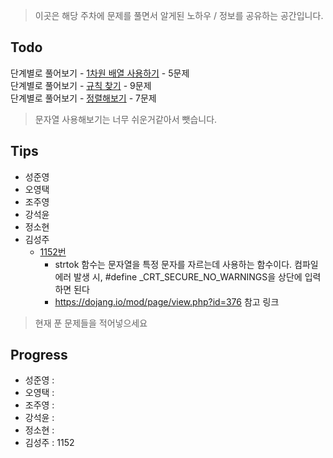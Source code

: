 > 이곳은 해당 주차에 문제를 풀면서 알게된 노하우 / 정보를 공유하는 공간입니다.
 
 ## Todo
 
 단계별로 풀어보기 - [1차원 배열 사용하기](https://www.acmicpc.net/step/6) - 5문제  
 단계별로 풀어보기 - [규칙 찾기](https://www.acmicpc.net/step/8) - 9문제  
 단계별로 풀어보기 - [정렬해보기](https://www.acmicpc.net/step/9) - 7문제  
 
 > 문자열 사용해보기는 너무 쉬운거같아서 뺏습니다.
 
 ## Tips
 
 - 성준영
 - 오영택 
 - 조주영
 - 강석윤
 - 정소현
 - 김성주
    - [1152번](https://github.com/sungjunyoung/algorithm-study/blob/master/week_2/1152_tjdwn9410.cpp)
        - strtok 함수는 문자열을 특정 문자를 자르는데 사용하는 함수이다. 컴파일 에러 발생 시,  #define _CRT_SECURE_NO_WARNINGS을 상단에 입력하면 된다
        - https://dojang.io/mod/page/view.php?id=376 참고 링크
 
 
 > 현재 푼 문제들을 적어넣으세요
 
 ## Progress
 
 
 - 성준영 : 
 - 오영택 : 
 - 조주영 : 
 - 강석윤 :
 - 정소현 :
 - 김성주 : 1152 
